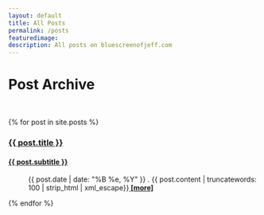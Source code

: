 ```yaml
---
layout: default
title: All Posts
permalink: /posts
featuredimage:
description: All posts on bluescreenofjeff.com
---
```


<div class="text-center">
	<h1>Post Archive</h1>
	<br/>
</div>

<div class="posts">
<style type="text/css">
<!--
.tab { margin-left: 40px; }
-->
</style>


{% for post in site.posts %}
	<article class="post-preview">
    <a href="{{ post.url }}" class="post-title">
    	<h3>{{ post.title }}</h3>
    	<h4 class="post-subtitle">{{ post.subtitle }}</h4>
    </a>
    <p class="tab"><span class="post-meta">{{ post.date | date: "%B %e, %Y" }}</span> . <span class="post-entry">{{ post.content | truncatewords: 100 | strip_html | xml_escape}}</span><a href="{{ post.url }}"><b> [more]</b></a></p>
    </article>
{% endfor %}


</div>
